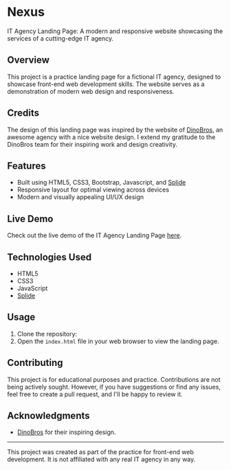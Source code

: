 # Nexus

IT Agency Landing Page: A modern and responsive website showcasing the services of a cutting-edge IT agency.

## Overview

This project is a practice landing page for a fictional IT agency, designed to showcase front-end web development skills. The website serves as a demonstration of modern web design and responsiveness.

## Credits

The design of this landing page was inspired by the website of [DinoBros](https://www.dinobros.com/), an awesome agency with a nice website design. I extend my gratitude to the DinoBros team for their inspiring work and design creativity.

## Features

- Built using HTML5, CSS3, Bootstrap, Javascript, and [Splide](https://splidejs.com/)
- Responsive layout for optimal viewing across devices
- Modern and visually appealing UI/UX design

## Live Demo

Check out the live demo of the IT Agency Landing Page [here](https://salma-al.github.io/nexus/).

## Technologies Used

- HTML5
- CSS3
- JavaScript
- [Splide](https://splidejs.com/)

## Usage

1. Clone the repository:
2. Open the `index.html` file in your web browser to view the landing page.

## Contributing

This project is for educational purposes and practice. Contributions are not being actively sought. However, if you have suggestions or find any issues, feel free to create a pull request, and I'll be happy to review it.

## Acknowledgments

- [DinoBros](https://www.dinobros.com/) for their inspiring design.

---

This project was created as part of the practice for front-end web development. It is not affiliated with any real IT agency in any way.
